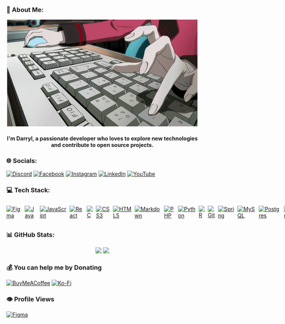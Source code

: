 ### 💫 About Me:
<p align="center">
  <img src="https://github.com/Dadaisuk1/Dadaisuk1/blob/main/media/the%20gif%20animation%20thread.gif" alt="me" />
  <h4 align="center">I'm Darryl, a passionate developer who loves to explore new technologies and contribute to open source projects.</h4>
</p>

### 🌐 Socials:
[![Discord](https://img.shields.io/badge/Discord-%237289DA.svg?logo=discord&logoColor=white)](https://discord.gg/https://discord.gg/Z3dC3SUBya) [![Facebook](https://img.shields.io/badge/Facebook-%231877F2.svg?logo=Facebook&logoColor=white)](https://facebook.com/https://www.facebook.com/dadaisuk1/) [![Instagram](https://img.shields.io/badge/Instagram-%23E4405F.svg?logo=Instagram&logoColor=white)](https://instagram.com/https://www.instagram.com/dadaisuk1/) [![LinkedIn](https://img.shields.io/badge/LinkedIn-%230077B5.svg?logo=linkedin&logoColor=white)](https://www.linkedin.com/in/dadaisuk1/) [![YouTube](https://img.shields.io/badge/YouTube-%23FF0000.svg?logo=YouTube&logoColor=white)](https://youtube.com/@https://www.youtube.com/@MutsarelaCheese) 

### 💻 Tech Stack:
<div style="display: flex; align-items: center; gap: 8px;">
  <a href="#"><img src="https://img.shields.io/badge/figma-%23F24E1E.svg?style=flat-square&logo=figma&logoColor=white" alt="Figma" style="width: auto; height: auto;"/></a>
  <a href="#"><img src="https://img.shields.io/badge/figma-%23F24E1E.svg?style=flat-square&logo=figma&logoColor=white" alt="Java" style="width: auto; height: auto;"/></a>
  <a href="#"><img src="https://img.shields.io/badge/javascript-%23323330.svg?style=flat-square&logo=javascript&logoColor=%23F7DF1E" alt="JavaScript" style="width: auto; height: auto;"/></a>
  <a href="#"><img src="https://img.shields.io/badge/react-%2320232a.svg?style=flat-square&logo=react&logoColor=%2361DAFB" alt="React" style="width: auto; height: auto;"/></a>
  <a href="#"><img src="https://img.shields.io/badge/c-%2300599C.svg?style=flat-square&logo=c&logoColor=white" alt="C" style="width: auto; height: auto;"/></a>
  <a href="#"><img src="https://img.shields.io/badge/css3-%231572B6.svg?style=flat-square&logo=css3&logoColor=white" alt="CSS3" style="width: auto; height: auto;"/></a>
  <a href="#"><img src="https://img.shields.io/badge/html5-%23E34F26.svg?style=flat-square&logo=html5&logoColor=white" alt="HTML5" style="width: auto; height: auto;"/></a>
  <a href="#"><img src="https://img.shields.io/badge/markdown-%23000000.svg?style=flat-square&logo=markdown&logoColor=white" alt="Markdown" style="width: auto; height: auto;"/></a>
  <a href="#"><img src="https://img.shields.io/badge/php-%23777BB4.svg?style=flat-square&logo=php&logoColor=white" alt="PHP" style="width: auto; height: auto;"/></a>
  <a href="#"><img src="https://img.shields.io/badge/python-3670A0?style=flat-square&logo=python&logoColor=ffdd54" alt="Python" style="width: auto; height: auto;"/></a>
  <a href="#"><img src="https://img.shields.io/badge/r-%23276DC3.svg?style=flat-square&logo=r&logoColor=white" alt="R" style="width: auto; height: auto;"/></a>
  <a href="#"><img src="https://img.shields.io/badge/git-%23F05033.svg?style=flat-square&logo=git&logoColor=white" alt="Git" style="width: auto; height: auto;"/></a>
  <a href="#"><img src="https://img.shields.io/badge/spring-%236DB33F.svg?style=flat-square&logo=spring&logoColor=white" alt="Spring" style="width: auto; height: auto;"/></a>
  <a href="#"><img src="https://img.shields.io/badge/mysql-4479A1.svg?style=flat-square&logo=mysql&logoColor=white" alt="MySQL" style="width: auto; height: auto;"/></a>
  <a href="#"><img src="https://img.shields.io/badge/postgres-%23316192.svg?style=flat-square&logo=postgresql&logoColor=white" alt="Postgres" style="width: auto; height: auto;"/></a>
  <a href="#"><img src="https://img.shields.io/badge/Canva-%2300C4CC.svg?style=flat-square&logo=Canva&logoColor=white" alt="Canva" style="width: auto; height: auto;"/></a>
  <a href="#"><img src="https://img.shields.io/badge/Dribbble-EA4C89?style=flat-square&logo=dribbble&logoColor=white" alt="Dribble" style="width: auto; height: auto;"/></a>
  <a href="#"><img src="https://img.shields.io/badge/adobe%20illustrator-%23FF9A00.svg?style=flat-square&logo=adobe%20illustrator&logoColor=white" alt="Adobe Illustrator" style="width: auto; height: auto;"/></a>
  <a href="#"><img src="https://img.shields.io/badge/Adobe%20Fonts-000B1D.svg?style=flat-square&logo=Adobe%20Fonts&logoColor=whitewhite" alt="Adobe Fonts" style="width: auto; height: auto;"/></a>
  <a href="#"><img src="https://img.shields.io/badge/github-%23121011.svg?style=flat-square&logo=github&logoColor=white" alt="Github" style="width: auto; height: auto;"/></a>
  <a href="#"><img src="https://img.shields.io/badge/Notion-%23000000.svg?style=flat-square&logo=notion&logoColor=white" alt="Notion" style="width: auto; height: auto;"/></a>
</div>

<!---
![Figma](https://img.shields.io/badge/figma-%23F24E1E.svg?style=flat-square&logo=figma&logoColor=white) ![Java](https://img.shields.io/badge/java-%23ED8B00.svg?style=flat-square&logo=openjdk&logoColor=white) ![JavaScript](https://img.shields.io/badge/javascript-%23323330.svg?style=flat-square&logo=javascript&logoColor=%23F7DF1E) ![React](https://img.shields.io/badge/react-%2320232a.svg?style=flat-square&logo=react&logoColor=%2361DAFB) ![C](https://img.shields.io/badge/c-%2300599C.svg?style=flat-square&logo=c&logoColor=white) ![CSS3](https://img.shields.io/badge/css3-%231572B6.svg?style=flat-square&logo=css3&logoColor=white) ![HTML5](https://img.shields.io/badge/html5-%23E34F26.svg?style=flat-square&logo=html5&logoColor=white) ![Markdown](https://img.shields.io/badge/markdown-%23000000.svg?style=flat-square&logo=markdown&logoColor=white) ![PHP](https://img.shields.io/badge/php-%23777BB4.svg?style=flat-square&logo=php&logoColor=white) ![Python](https://img.shields.io/badge/python-3670A0?style=flat-square&logo=python&logoColor=ffdd54) ![R](https://img.shields.io/badge/r-%23276DC3.svg?style=flat-square&logo=r&logoColor=white) ![Git](https://img.shields.io/badge/git-%23F05033.svg?style=flat-square&logo=git&logoColor=white) ![Spring](https://img.shields.io/badge/spring-%236DB33F.svg?style=flat-square&logo=spring&logoColor=white) ![Django](https://img.shields.io/badge/django-%23092E20.svg?style=flat-square&logo=django&logoColor=white) ![NPM](https://img.shields.io/badge/NPM-%23CB3837.svg?style=flat-square&logo=npm&logoColor=white) ![MySQL](https://img.shields.io/badge/mysql-4479A1.svg?style=flat-square&logo=mysql&logoColor=white) ![Postgres](https://img.shields.io/badge/postgres-%23316192.svg?style=flat-square&logo=postgresql&logoColor=white) ![SQLite](https://img.shields.io/badge/sqlite-%2307405e.svg?style=flat-square&logo=sqlite&logoColor=white) ![Canva](https://img.shields.io/badge/Canva-%2300C4CC.svg?style=flat-square&logo=Canva&logoColor=white) ![Dribbble](https://img.shields.io/badge/Dribbble-EA4C89?style=flat-square&logo=dribbble&logoColor=white) ![Adobe Illustrator](https://img.shields.io/badge/adobe%20illustrator-%23FF9A00.svg?style=flat-square&logo=adobe%20illustrator&logoColor=white) ![Adobe Fonts](https://img.shields.io/badge/Adobe%20Fonts-000B1D.svg?style=flat-square&logo=Adobe%20Fonts&logoColor=white) ![GitHub](https://img.shields.io/badge/github-%23121011.svg?style=flat-square&logo=github&logoColor=white) ![Notion](https://img.shields.io/badge/Notion-%23000000.svg?style=flat-square&logo=notion&logoColor=white)
--->

### 📊 GitHub Stats:
<div align="center">
<!--  
![](https://github-readme-stats.vercel.app/api?username=Dadaisuk1&theme=aura&hide_border=false&include_all_commits=true&count_private=false)
![](https://nirzak-streak-stats.vercel.app/?user=Dadaisuk1&theme=aura&hide_border=false)
 -->
<img width="460em" src="https://nirzak-streak-stats.vercel.app/?user=Dadaisuk1&theme=aura&hide_border=false" />
<img width="330px" src="https://github-readme-stats.vercel.app/api/top-langs/?username=Dadaisuk1&theme=aura&hide_border=false&include_all_commits=true&count_private=false&layout=compact"/>
</div>

  ### 💰 You can help me by Donating
  [![BuyMeACoffee](https://img.shields.io/badge/Buy%20Me%20a%20Coffee-ffdd00?style=for-the-badge&logo=buy-me-a-coffee&logoColor=black)](https://buymeacoffee.com/dadaisuk1) [![Ko-Fi](https://img.shields.io/badge/Ko--fi-F16061?style=for-the-badge&logo=ko-fi&logoColor=white)](https://ko-fi.com/dadaisuk1) 

  
<!-- Proudly created with GPRM ( https://gprm.itsvg.in ) -->

  ### 👁️ Profile Views
<a href="#"><img src="https://komarev.com/ghpvc/?username=Dadaisuk1&abbreviated=true" alt="Figma" style="width: auto; height: auto;"/></a>
  
<!-- Proudly created with GPRM ( https://gprm.itsvg.in ) -->

